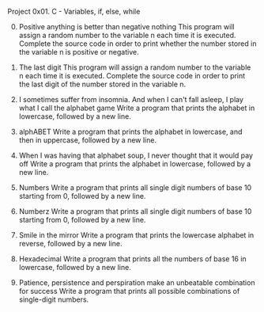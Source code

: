Project
0x01. C - Variables, if, else, while

0. Positive anything is better than negative nothing
This program will assign a random number to the variable n each time it is executed. Complete the source code in order to print whether the number stored in the variable n is positive or negative.

1. The last digit
This program will assign a random number to the variable n each time it is executed. Complete the source code in order to print the last digit of the number stored in the variable n.

2. I sometimes suffer from insomnia. And when I can't fall asleep, I play what I call the alphabet game
Write a program that prints the alphabet in lowercase, followed by a new line.

3. alphABET
Write a program that prints the alphabet in lowercase, and then in uppercase, followed by a new line.

4. When I was having that alphabet soup, I never thought that it would pay off
Write a program that prints the alphabet in lowercase, followed by a new line.

5. Numbers
Write a program that prints all single digit numbers of base 10 starting from 0, followed by a new line.

6. Numberz
Write a program that prints all single digit numbers of base 10 starting from 0, followed by a new line.

7. Smile in the mirror
Write a program that prints the lowercase alphabet in reverse, followed by a new line.

8. Hexadecimal
Write a program that prints all the numbers of base 16 in lowercase, followed by a new line.

9. Patience, persistence and perspiration make an unbeatable combination for success
Write a program that prints all possible combinations of single-digit numbers.

